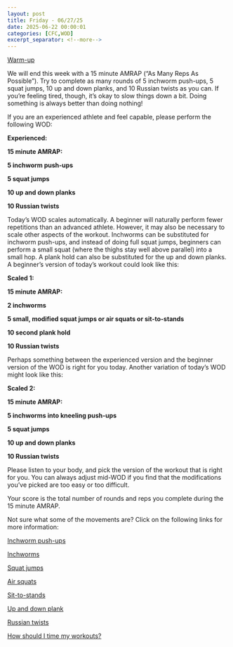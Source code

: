 ```yaml
---
layout: post
title: Friday - 06/27/25
date: 2025-06-22 00:00:01
categories: [CFC,WOD]
excerpt_separator: <!--more-->
---
```

[Warm-up](https://communityfitnessclub.wixsite.com/website/post/basic-full-body-warm-up)

We will end this week with a 15 minute AMRAP (“As Many Reps As Possible”). Try to complete as many rounds of 5 inchworm push-ups, 5 squat jumps, 10 up and down planks, and 10 Russian twists as you can. If you’re feeling tired, though, it’s okay to slow things down a bit. Doing something is always better than doing nothing!

If you are an experienced athlete and feel capable, please perform the following WOD:

**Experienced:**

**15 minute AMRAP:**

**5 inchworm push-ups**

**5 squat jumps**

**10 up and down planks**

**10 Russian twists**
<!--more-->

Today’s WOD scales automatically. A beginner will naturally perform fewer repetitions than an advanced athlete. However, it may also be necessary to scale other aspects of the workout. Inchworms can be substituted for inchworm push-ups, and instead of doing full squat jumps, beginners can perform a small squat (where the thighs stay well above parallel) into a small hop. A plank hold can also be substituted for the up and down planks. A beginner’s version of today’s workout could look like this:

**Scaled 1:**

**15 minute AMRAP:**

**2 inchworms**

**5 small, modified squat jumps or air squats or sit-to-stands**

**10 second plank hold**

**10 Russian twists**

Perhaps something between the experienced version and the beginner version of the WOD is right for you today. Another variation of today’s WOD might look like this:

**Scaled 2:**

**15 minute AMRAP:**

**5 inchworms into kneeling push-ups**

**5 squat jumps**

**10 up and down planks**

**10 Russian twists**

Please listen to your body, and pick the version of the workout that is right for you. You can always adjust mid-WOD if you find that the modifications you’ve picked are too easy or too difficult.

Your score is the total number of rounds and reps you complete during the 15 minute AMRAP. 

Not sure what some of the movements are? Click on the following links for more information:

[Inchworm push-ups](https://communityfitnessclub.wixsite.com/website/post/inchworm-push-ups) 

[Inchworms](https://communityfitnessclub.wixsite.com/website/post/inchworms) 

[Squat jumps](https://www.youtube.com/watch?v=Gw3dJG1tVDo)

[Air squats](https://communityfitnessclub.wixsite.com/website/post/air-squat) 

[Sit-to-stands](https://www.youtube.com/watch?v=vNq9vtEXksc)

[Up and down plank](https://www.youtube.com/watch?v=L4oFJRDAU4Q)

[Russian twists](https://communityfitnessclub.wixsite.com/website/post/russian-twists)

[How should I time my workouts?](https://communityfitnessclub.wixsite.com/website/post/how-should-i-time-my-workouts)